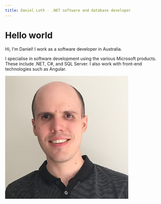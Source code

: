 ```yaml
---
title: Daniel Loth - .NET software and database developer
---
```


# Hello world
Hi, I'm Daniel! I work as a software developer in Australia.

I specialise in software development using the various Microsoft products.
These include .NET, C#, and SQL Server. I also work with front-end technologies such as Angular.

![Image](DanielLoth.png)